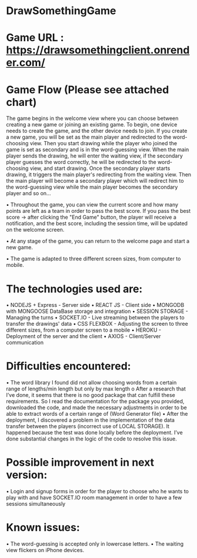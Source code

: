 # DrawSomethingGame
 # Game URL : https://drawsomethingclient.onrender.com/

# Game Flow (Please see attached chart)
The game begins in the welcome view where you can choose between creating a new game or joining an existing game.
 To begin, one device needs to create the game, and the other device needs to join.
If you create a new game, you will be set as the main player and redirected to the word-choosing view. Then you start drawing while the player who joined the game is set as secondary and is in the word-guessing view.
When the main player sends the drawing, he will enter the waiting view,
if the secondary player guesses the word correctly, he will be redirected to the word-choosing view, and start drawing. Once the secondary player starts drawing, it triggers the main player's redirecting from the waiting view. Then the main player will become a secondary player which will redirect him to the word-guessing view while  the main player becomes the secondary player and so on…
 
•	Throughout the game, you can view the current score and how many points are left as a team in order to pass the best score. If you pass the best score -> after clicking the "End Game" button, the player will receive a notification, and the best score, including the session time, will be updated on the welcome screen.

•	At any stage of the game, you can return to the welcome page and start a new game.

•	The game is adapted to three different screen sizes, from computer to mobile.

# The technologies used are:
 
•	NODEJS + Express - Server side
•	REACT JS - Client side
•	MONGODB with MONGOOSE DataBase storage and integration
•	SESSION STORAGE - Managing the turns
•	SOCKET.IO - Live streaming between the players to transfer the drawings' data
•	CSS FLEXBOX - Adjusting the screen to three different sizes, from a computer screen to a mobile
•	HEROKU - Deployment of the server and the client
•	AXIOS - Client/Server communication

 
# Difficulties encountered:
•	The word library I found did not allow choosing words from a certain range of lengths/min length but only by max length
o	After a research that I’ve done, it seems that there is no good package that can fulfill these requirements. So I read the documentation for the package you provided, downloaded the code, and made the necessary adjustments in order to be able to extract words of a certain range of (Word Generator file)
•	After the deployment, I discovered a problem in the implementation of the data transfer between the players (incorrect use of LOCAL STORAGE). It happened because the test was done locally before the deployment. I’ve done substantial changes in the logic of the code to resolve this issue.

# Possible improvement in next version:
•	Login and signup forms in order for the player to choose who he wants to play with and have SOCKET.IO room management in order to have a few sessions simultaneously

# Known issues:
•	The word-guessing is accepted only in lowercase letters.
•	The waiting view flickers on iPhone devices.

